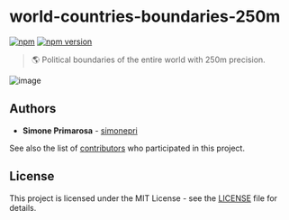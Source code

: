 # world-countries-boundaries-250m
[![npm](https://img.shields.io/npm/dm/world-countries-boundaries-250m.svg)](https://www.npmjs.com/package/world-countries-boundaries-250m) [![npm version](https://img.shields.io/npm/v/world-countries-boundaries-250m.svg)](https://www.npmjs.com/package/world-countries-boundaries-250m)
> 🌎 Political boundaries of the entire world with 250m precision.

![image](https://user-images.githubusercontent.com/3505087/30029694-87f7f35a-918a-11e7-9eb1-12ac1ce1d76b.png)

## Authors
* **Simone Primarosa** - [simonepri](https://github.com/simonepri)

See also the list of [contributors](https://github.com/busrapidohq/world-countries-boundaries/contributors) who participated in this project.

## License
This project is licensed under the MIT License - see the [LICENSE](LICENSE) file for details.
